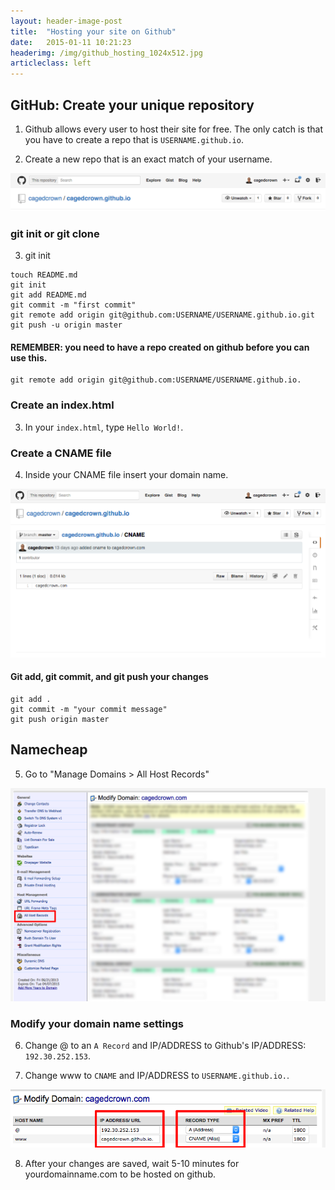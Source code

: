 ```yaml
---
layout: header-image-post
title:  "Hosting your site on Github"
date:   2015-01-11 10:21:23
headerimg: /img/github_hosting_1024x512.jpg
articleclass: left
---
```


## GitHub: Create your unique repository

1) Github allows every user to host their site for free. The only catch is that you have to create a repo that is `USERNAME.github.io`.

2) Create a new repo that is an exact match of your username.

<img src="/img/github_io.png" alt="github">

### git init or git clone

3) git init

```
touch README.md
git init
git add README.md
git commit -m "first commit"
git remote add origin git@github.com:USERNAME/USERNAME.github.io.git
git push -u origin master
```

#### REMEMBER: you need to have a repo created on github before you can use this.

```
git remote add origin git@github.com:USERNAME/USERNAME.github.io.
```

### Create an index.html

3) In your `index.html`, type `Hello World!`.

### Create a CNAME file

4) Inside your CNAME file insert your domain name.

<img src="/img/cname.png" alt="cname">

#### Git add, git commit, and git push your changes

```
git add .
git commit -m "your commit message"
git push origin master
```

## Namecheap

5) Go to "Manage Domains > All Host Records"

<img src="/img/all_host_records.png" alt="host records">

### Modify your domain name settings

6) Change @ to an `A Record` and IP/ADDRESS to Github's IP/ADDRESS: `192.30.252.153`.

7) Change www to `CNAME` and IP/ADDRESS to `USERNAME.github.io.`.

<img src="/img/manage_domain.png" alt="manage domain">

8) After your changes are saved, wait 5-10 minutes for yourdomainname.com to be hosted on github.

